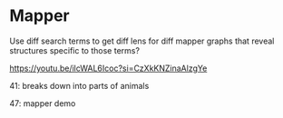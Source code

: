 # Mapper

Use diff search terms to get diff lens for diff mapper graphs that reveal structures specific to those terms?

https://youtu.be/ilcWAL6Icoc?si=CzXkKNZinaAlzgYe

41: breaks down into parts of animals

47: mapper demo